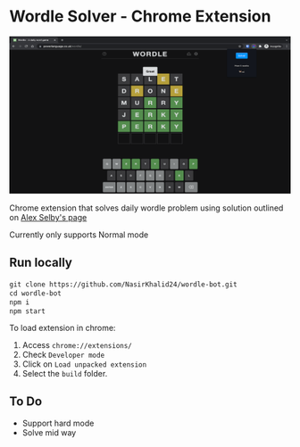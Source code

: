 # Wordle Solver - Chrome Extension

<img text-align="center" src="./sc.png" />

Chrome extension that solves daily wordle problem using solution outlined on [Alex Selby's page](http://sonorouschocolate.com/notes/index.php?title=The_best_strategies_for_Wordle)

Currently only supports Normal mode

## Run locally

```
git clone https://github.com/NasirKhalid24/wordle-bot.git
cd wordle-bot
npm i
npm start
```

To load extension in chrome:

1. Access `chrome://extensions/`
2. Check `Developer mode`
3. Click on `Load unpacked extension`
4. Select the `build` folder.

## To Do

- Support hard mode
- Solve mid way
